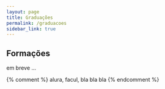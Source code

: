 ```yaml
---
layout: page
title: Graduações
permalink: /graduacoes
sidebar_link: true
---
```

## Formações

em breve ...

{% comment %}
alura, facul, bla bla bla 
{% endcomment %}